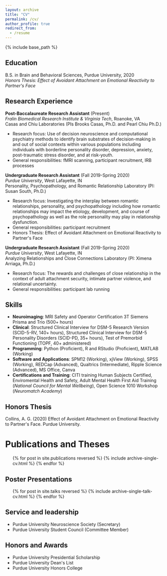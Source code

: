 ```yaml
---
layout: archive
title: "CV"
permalink: /cv/
author_profile: true
redirect_from:
  - /resume
---
```


{% include base_path %}

Education
---
B.S. in Brain and Behavioral Sciences, Purdue University, 2020  
*Honors Thesis: Effect of Avoidant Attachment on Emotional Reactivity to Partner's Face*

Research Experience
---
**Post-Baccalaureate Research Assistant** (Present)   
*Fralin Biomedical Research Institute & Virginia Tech*, Roanoke, VA   
Casas and Chiu Laboratories (PIs Brooks Casas, Ph.D. and Pearl Chiu Ph.D.)
 * Research focus: Use of decision neuroscience and computational psychiatry methods to identify brain substrates of decision-making in and out of social contexts within various populations including individuals with borderline personality disorder, depression, anxiety, post-traumatic stress disorder, and at risk-youth.
* General responsibilities:  fMRI scanning, participant recruitment, IRB processes

**Undergraduate Research Assistant** (Fall 2019-Spring 2020)  
*Purdue University*, West Lafayette, IN  
Personality, Psychopathology, and Romantic Relationship Laboratory (PI: Susan South, Ph.D.)
* Research focus: Investigating the interplay between romantic relationships, personality, and psychopathology including how romantic relationships may impact the etiology, development, and course of psychopathology as well as the role personality may play in relationship dysfunction.
* General responsibilities: participant recruitment
* Honors Thesis: Effect of Avoidant Attachment on Emotional Reactivity to Partner's Face

**Undergraduate Research Assistant** (Fall 2019-Spring 2020)   
*Purdue University*, West Lafayette, IN  
Analyzing Relationships and Close Connections Laboratory (PI: Ximena Arriaga, Ph.D.)
* Research focus: The rewards and challenges of close relationship in the context of adult attachment security, intimate partner violence, and relational uncertainty.
* General responsibilities: participant lab running 
 
Skills
---
* **Neuroimaging**: MRI Safety and Operator Certification 3T Siemens Prisma and Trio (500+ hours)
* **Clinical**: Structured Clinical Interview for DSM-5 Research Version (SCID-5-RV, 140+ hours), Structured Clinical Interview for DSM-5 Personality Disorders (SCID-PD, 35+ hours), Test of Premorbid Functioning (TOPF, 40+ administered)
* **Programming**: Python (Proficient), R and RStudio (Proficient), MATLAB (Working)
* **Software and Applications**: SPM12 (Working), xjView (Working), SPSS (Working), REDCap (Advanced), Qualtrics (Intermediate), Ripple Science (Advanced), MS Office, Canva
* **Certifications and Training**: CITI training Human Subjects Certified, Enviromental Health and Safety, Adult Mental Health First Aid Training (*National Council for Mental Wellbeing*), Open Science 1010 Workshop (*Neuromatch Academy*)
  
Honors Thesis
---
Collins, A. G. (2020) Effect of Avoidant Attachment on Emotional Reactivity to Partner's Face. Purdue University.

Publications and Theses
======
  <ul>{% for post in site.publications reversed %}
    {% include archive-single-cv.html %}
  {% endfor %}</ul>

Poster Presentations
---
  <ul>{% for post in site.talks reversed %} 
    {% include archive-single-talk-cv.html  %}
  {% endfor %}</ul>
  
Service and leadership
---
* Purdue University Neuroscience Society (Secretary)
* Purdue University Student Council (Committee Member)

Honors and Awards
---
* Purdue University Presidential Scholarship
* Purdue University Dean's List
* Purdue University Honors College
